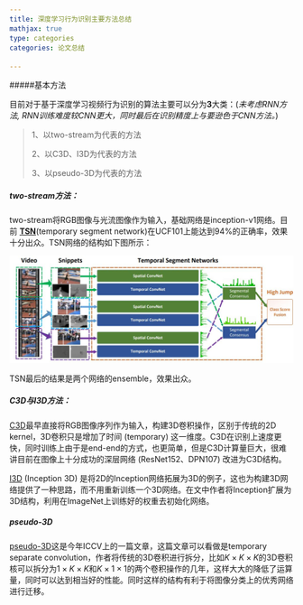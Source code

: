 ```yaml
---
title: 深度学习行为识别主要方法总结
mathjax: true
type: categories
categories: 论文总结

---
```


#####基本方法

目前对于基于深度学习视频行为识别的算法主要可以分为**3**大类：(*未考虑RNN方法, RNN训练难度较CNN更大，同时最后在识别精度上与要逊色于CNN方法。*)

> 1、以two-stream为代表的方法
>
> 2、以C3D、I3D为代表的方法
>
> 3、以pseudo-3D为代表的方法

##### two-stream方法：

two-stream将RGB图像与光流图像作为输入，基础网络是inception-v1网络。目前  [**TSN**](https://arxiv.org/abs/1608.00859)(temporary segment network)在UCF101上能达到94%的正确率，效果十分出众。TSN网络的结构如下图所示：

![TSN](https://github.com/izhaolei/images/blob/master/tsn.JPG?raw=true)

TSN最后的结果是两个网络的ensemble，效果出众。

##### C3D与I3D方法：

[C3D](http://vlg.cs.dartmouth.edu/c3d/c3d_video.pdf)最早直接将RGB图像序列作为输入，构建3D卷积操作，区别于传统的2D kernel，3D卷积只是增加了时间 (temporary) 这一维度。C3D在识别上速度更快，同时训练上由于是end-end的方式，也更简单，但是C3D计算量巨大，很难讲目前在图像上十分成功的深层网络 (ResNet152、DPN107) 改进为C3D结构。

[I3D](https://arxiv.org/abs/1705.07750) (Inception 3D) 是将2D的Inception网络拓展为3D的例子，这也为构建3D网络提供了一种思路，而不用重新训练一个3D网络。在文中作者将Inception扩展为3D结构，利用在ImageNet上训练好的权重去初始化网络。

##### pseudo-3D

[pseudo-3D](http://openaccess.thecvf.com/content_iccv_2017/html/Qiu_Learning_Spatio-Temporal_Representation_ICCV_2017_paper.html)这是今年ICCV上的一篇文章，这篇文章可以看做是temporary separate convolution，作者将传统的3D卷积进行拆分，比如$K\times K\times K$的3D卷积核可以拆分为$1\times K\times K$和$K\times 1\times 1$的两个卷积操作的几年，这样大大的降低了运算量，同时可以达到相当好的性能。同时这样的结构有利于将图像分类上的优秀网络进行迁移。